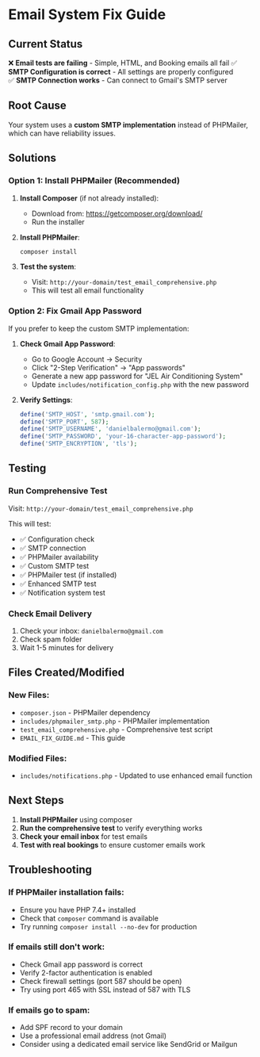 # Email System Fix Guide

## Current Status
❌ **Email tests are failing** - Simple, HTML, and Booking emails all fail
✅ **SMTP Configuration is correct** - All settings are properly configured  
✅ **SMTP Connection works** - Can connect to Gmail's SMTP server

## Root Cause
Your system uses a **custom SMTP implementation** instead of PHPMailer, which can have reliability issues.

## Solutions

### Option 1: Install PHPMailer (Recommended)

1. **Install Composer** (if not already installed):
   - Download from: https://getcomposer.org/download/
   - Run the installer

2. **Install PHPMailer**:
   ```bash
   composer install
   ```

3. **Test the system**:
   - Visit: `http://your-domain/test_email_comprehensive.php`
   - This will test all email functionality

### Option 2: Fix Gmail App Password

If you prefer to keep the custom SMTP implementation:

1. **Check Gmail App Password**:
   - Go to Google Account → Security
   - Click "2-Step Verification" → "App passwords"
   - Generate a new app password for "JEL Air Conditioning System"
   - Update `includes/notification_config.php` with the new password

2. **Verify Settings**:
   ```php
   define('SMTP_HOST', 'smtp.gmail.com');
   define('SMTP_PORT', 587);
   define('SMTP_USERNAME', 'danielbalermo@gmail.com');
   define('SMTP_PASSWORD', 'your-16-character-app-password');
   define('SMTP_ENCRYPTION', 'tls');
   ```

## Testing

### Run Comprehensive Test
Visit: `http://your-domain/test_email_comprehensive.php`

This will test:
- ✅ Configuration check
- ✅ SMTP connection
- ✅ PHPMailer availability
- ✅ Custom SMTP test
- ✅ PHPMailer test (if installed)
- ✅ Enhanced SMTP test
- ✅ Notification system test

### Check Email Delivery
1. Check your inbox: `danielbalermo@gmail.com`
2. Check spam folder
3. Wait 1-5 minutes for delivery

## Files Created/Modified

### New Files:
- `composer.json` - PHPMailer dependency
- `includes/phpmailer_smtp.php` - PHPMailer implementation
- `test_email_comprehensive.php` - Comprehensive test script
- `EMAIL_FIX_GUIDE.md` - This guide

### Modified Files:
- `includes/notifications.php` - Updated to use enhanced email function

## Next Steps

1. **Install PHPMailer** using composer
2. **Run the comprehensive test** to verify everything works
3. **Check your email inbox** for test emails
4. **Test with real bookings** to ensure customer emails work

## Troubleshooting

### If PHPMailer installation fails:
- Ensure you have PHP 7.4+ installed
- Check that `composer` command is available
- Try running `composer install --no-dev` for production

### If emails still don't work:
- Check Gmail app password is correct
- Verify 2-factor authentication is enabled
- Check firewall settings (port 587 should be open)
- Try using port 465 with SSL instead of 587 with TLS

### If emails go to spam:
- Add SPF record to your domain
- Use a professional email address (not Gmail)
- Consider using a dedicated email service like SendGrid or Mailgun
